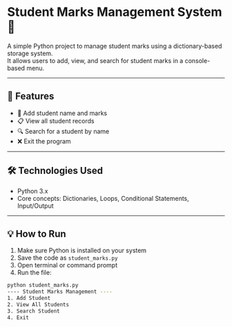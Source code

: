 # Student Marks Management System 📝

A simple Python project to manage student marks using a dictionary-based storage system.  
It allows users to add, view, and search for student marks in a console-based menu.

---

## 🔧 Features
- 📌 Add student name and marks
- 📋 View all student records
- 🔍 Search for a student by name
- ❌ Exit the program

---

## 🛠️ Technologies Used
- Python 3.x
- Core concepts: Dictionaries, Loops, Conditional Statements, Input/Output

---

## 💡 How to Run
1. Make sure Python is installed on your system
2. Save the code as `student_marks.py`
3. Open terminal or command prompt
4. Run the file:
```bash
python student_marks.py
---- Student Marks Management ----
1. Add Student
2. View All Students
3. Search Student
4. Exit
